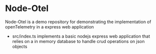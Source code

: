 # Node-Otel

Node-Otel is a demo repository for demonstrating the implementation of openTelemetry in a express web application

- src/index.ts implements a basic nodejs express web application that relies on a in memory database to handle crud operations on json objects
